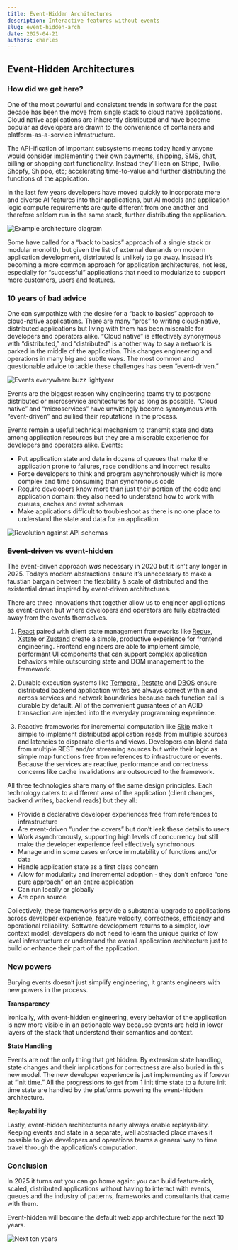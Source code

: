 ```yaml
---
title: Event-Hidden Architectures
description: Interactive features without events
slug: event-hidden-arch
date: 2025-04-21
authors: charles
---
```


## Event-Hidden Architectures

### How did we get here?

One of the most powerful and consistent trends in software for the past decade has been the move from single stack to cloud native applications.  Cloud native applications are inherently distributed and have become popular as developers are drawn to the convenience of containers and platform-as-a-service infrastructure.

The API-ification of important subsystems means today hardly anyone would consider implementing their own payments, shipping, SMS, chat, billing or shopping cart functionality.  Instead they’ll lean on Stripe, Twilio, Shopfy, Shippo, etc; accelerating time-to-value and further distributing the functions of the application.

In the last few years developers have moved quickly to incorporate more and diverse AI features into their applications, but AI models and application logic compute requirements are quite different from one another and therefore seldom run in the same stack, further distributing the application.

<!-- truncate -->

![Example architecture diagram](./assets/event-hidden-arch-diagram.png)

Some have called for a “back to basics” approach of a single stack or modular monolith, but given the list of external demands on modern application development, distributed is unlikely to go away.  Instead it’s becoming a more common approach for application architectures, not less, especially for “successful” applications that need to modularize to support more customers, users and features.

### 10 years of bad advice

One can sympathize with the desire for a “back to basics” approach to cloud-native applications.  There are many “pros” to writing cloud-native, distributed applications but living with them has been miserable for developers and operators alike.  “Cloud native” is effectively synonymous with “distributed,” and “distributed” is another way to say a network is parked in the middle of the application.  This changes engineering and operations in many big and subtle ways.  The most common and questionable advice to tackle these challenges has been “event-driven.”

![Events everywhere buzz lightyear](./assets/event-hidden-arch-buzz.png)

Events are the biggest reason why engineering teams try to postpone distributed or microservice architectures for as long as possible.  “Cloud native” and “microservices” have unwittingly become synonymous with “event-driven” and sullied their reputations in the process.

Events remain a useful technical mechanism to transmit state and data among application resources but they are a miserable experience for developers and operators alike.  Events:

- Put application state and data in dozens of queues that make the application prone to failures, race conditions and incorrect results
- Force developers to think and program asynchronously which is more complex and time consuming than synchronous code
- Require developers know more than just their portion of the code and application domain: they also need to understand how to work with queues, caches and event schemas
- Make applications difficult to troubleshoot as there is no one place to understand the state and data for an application

![Revolution against API schemas](./assets/event-hidden-arch-revolution.png)

###  ~~Event-driven~~ vs event-hidden

The event-driven approach *was* necessary in 2020 but it isn’t any longer in 2025\.  Today’s modern abstractions ensure it’s unnecessary to make a faustian bargain between the flexibility & scale of distributed and the existential dread inspired by event-driven architectures.

There are three innovations that together allow us to engineer applications as event-driven but where developers and operators are fully abstracted away from the events themselves.

1. [React](https://react.dev/) paired with client state management frameworks like [Redux](https://redux.js.org/), [Xstate](https://xstate.js.org/) or [Zustand](https://zustand-demo.pmnd.rs/) create a simple, productive experience for frontend engineering.  Frontend engineers are able to implement simple, performant UI components that can support complex application behaviors while outsourcing state and DOM management to the framework.

2. Durable execution systems like [Temporal](https://temporal.io/), [Restate](https://restate.dev/) and [DBOS](https://www.dbos.dev/) ensure distributed backend application writes are always correct within and across services and network boundaries because each function call is durable by default.  All of the convenient guarantees of an ACID transaction are injected into the everyday programming experience.

3. Reactive frameworks for incremental computation like [Skip](https://github.com/SkipLabs/skip) make it simple to implement distributed application reads from multiple sources and latencies to disparate clients and views.  Developers can blend data from multiple REST and/or streaming sources but write their logic as simple map functions free from references to infrastructure or events.  Because the services are reactive, performance and correctness concerns like cache invalidations are outsourced to the framework.

All three technologies share many of the same design principles.  Each technology caters to a different area of the application (client changes, backend writes, backend reads) but they all:

- Provide a declarative developer experiences free from references to infrastructure
- Are event-driven “under the covers” but don’t leak these details to users
- Work asynchronously, supporting high levels of concurrency but still make the developer experience feel effectively synchronous
- Manage and in some cases enforce immutability of functions and/or data
- Handle application state as a first class concern
- Allow for modularity and incremental adoption \- they don’t enforce “one pure approach” on an entire application
- Can run locally or globally
- Are open source

Collectively, these frameworks provide a substantial upgrade to applications across developer experience, feature velocity, correctness, efficiency and operational reliability.  Software development returns to a simpler, low context model; developers do not need to learn the unique quirks of low level infrastructure or understand the overall application architecture just to build or enhance their part of the application.

### New powers

Burying events doesn’t just simplify engineering, it grants engineers with new powers in the process.

**Transparency**

Ironically, with event-hidden engineering, every behavior of the application is now more visible in an actionable way because events are held in lower layers of the stack that understand their semantics and context.

**State Handling**

Events are not the only thing that get hidden.  By extension state handling, state changes and their implications for correctness are also buried in this new model.  The new developer experience is just implementing as if forever at “init time.”  All the progressions to get from 1 init time state to a future init time state are handled by the platforms powering the event-hidden architecture.

**Replayability**

Lastly, event-hidden architectures nearly always enable replayability.  Keeping events and state in a separate, well abstracted place makes it possible to give developers and operations teams a general way to time travel through the application’s computation.

### Conclusion

In 2025 it turns out you can go home again: you can build feature-rich, scaled, distributed applications without having to interact with events, queues and the industry of patterns, frameworks and consultants that came with them.

Event-hidden will become the default web app architecture for the next 10 years.

![Next ten years](./assets/event-hidden-arch-next-ten-years.png)
